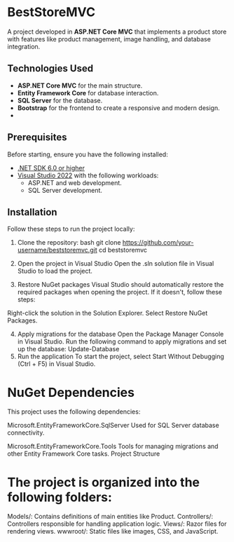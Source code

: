 # BestStoreMVC

A project developed in **ASP.NET Core MVC** that implements a product store with features like product management, image handling, and database integration.

## Technologies Used

- **ASP.NET Core MVC** for the main structure.
- **Entity Framework Core** for database interaction.
- **SQL Server** for the database.
- **Bootstrap** for the frontend to create a responsive and modern design.
- 
## Prerequisites

Before starting, ensure you have the following installed:

- [.NET SDK 6.0 or higher](https://dotnet.microsoft.com/download)
- [Visual Studio 2022](https://visualstudio.microsoft.com/) with the following workloads:
  - ASP.NET and web development.
  - SQL Server development.

## Installation

Follow these steps to run the project locally:

1. Clone the repository:
     bash
   git clone https://github.com/your-username/beststoremvc.git
   cd beststoremvc

2. Open the project in Visual Studio
Open the .sln solution file in Visual Studio to load the project.

3. Restore NuGet packages
Visual Studio should automatically restore the required packages when opening the project. If it doesn't, follow these steps:

Right-click the solution in the Solution Explorer.
Select Restore NuGet Packages.

4. Apply migrations for the database
Open the Package Manager Console in Visual Studio.
Run the following command to apply migrations and set up the database:
    Update-Database
5. Run the application
To start the project, select Start Without Debugging (Ctrl + F5) in Visual Studio.

# NuGet Dependencies
This project uses the following dependencies:

Microsoft.EntityFrameworkCore.SqlServer
Used for SQL Server database connectivity.

Microsoft.EntityFrameworkCore.Tools
Tools for managing migrations and other Entity Framework Core tasks.
Project Structure

# The project is organized into the following folders:

Models/: Contains definitions of main entities like Product.
Controllers/: Controllers responsible for handling application logic.
Views/: Razor files for rendering views.
wwwroot/: Static files like images, CSS, and JavaScript.
